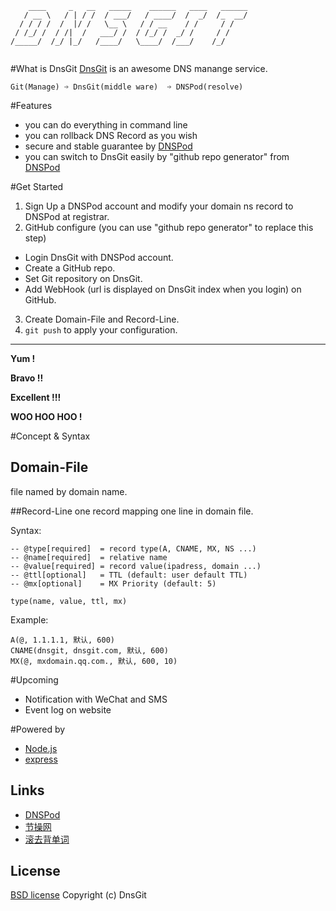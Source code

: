 ```
    ____     _   __   _____    ______   ____   ______
   / __ \   / | / /  / ___/   / ____/  /  _/  /_  __/
  / / / /  /  |/ /   \__ \   / / __    / /     / /   
 / /_/ /  / /|  /   ___/ /  / /_/ /  _/ /     / /    
/_____/  /_/ |_/   /____/   \____/  /___/    /_/     
 
```

#What is DnsGit
[DnsGit](https://dnsgit.com) is an awesome DNS manange service.

    Git(Manage) ➩ DnsGit(middle ware)  ➩ DNSPod(resolve)

#Features

- you can do everything in command line
- you can rollback DNS Record as you wish
- secure and stable guarantee by [DNSPod](https://www.dnspod.cn)
- you can switch to DnsGit easily by "github repo generator" from [DNSPod](https://www.dnspod.com)

#Get Started

1. Sign Up a DNSPod account and modify your domain ns record to DNSPod at registrar.
2. GitHub configure (you can use "github repo generator" to replace this step)
  - Login DnsGit with DNSPod account.
  - Create a GitHub repo.
  - Set Git repository on DnsGit.
  - Add WebHook (url is displayed on DnsGit index when you login) on GitHub.
3. Create Domain-File and Record-Line.
4. ```git push``` to apply your configuration.

---
**Yum !**

**Bravo !!**

**Excellent !!!**

**WOO HOO HOO !**




#Concept & Syntax

## Domain-File
file named by domain name.

##Record-Line 
one record mapping one line in domain file.

Syntax:

```
-- @type[required]  = record type(A, CNAME, MX, NS ...)
-- @name[required]  = relative name
-- @value[required] = record value(ipadress, domain ...)
-- @ttl[optional]   = TTL (default: user default TTL)
-- @mx[optional]    = MX Priority (default: 5)

type(name, value, ttl, mx)

```
Example:
```
A(@, 1.1.1.1, 默认, 600)
CNAME(dnsgit, dnsgit.com, 默认, 600)
MX(@, mxdomain.qq.com., 默认, 600, 10)

```

#Upcoming

- Notification with WeChat and SMS
- Event log on website

#Powered by 
- [Node.js](http://nodejs.org/)
- [express](http://expressjs.com/)

## Links
- [DNSPod](https://www.dnspod.cn)
- [节操网](http://jiecao.pw/)
- [滚去背单词](http://rollingword.com/)

## License

[BSD license](http://opensource.org/licenses/bsd-license.php)
Copyright (c) DnsGit

